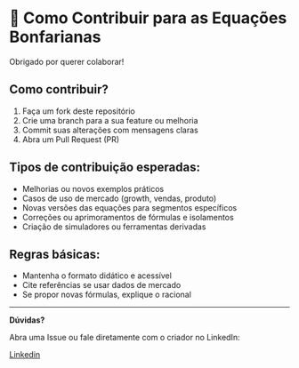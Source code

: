# 🤝 Como Contribuir para as Equações Bonfarianas

Obrigado por querer colaborar!

## Como contribuir?

1. Faça um fork deste repositório
2. Crie uma branch para a sua feature ou melhoria
3. Commit suas alterações com mensagens claras
4. Abra um Pull Request (PR)

## Tipos de contribuição esperadas:

- Melhorias ou novos exemplos práticos
- Casos de uso de mercado (growth, vendas, produto)
- Novas versões das equações para segmentos específicos
- Correções ou aprimoramentos de fórmulas e isolamentos
- Criação de simuladores ou ferramentas derivadas

## Regras básicas:

- Mantenha o formato didático e acessível
- Cite referências se usar dados de mercado
- Se propor novas fórmulas, explique o racional

---

**Dúvidas?**

Abra uma Issue ou fale diretamente com o criador no LinkedIn:

[Linkedin](https://www.linkedin.com/in/paulobonfa/)
